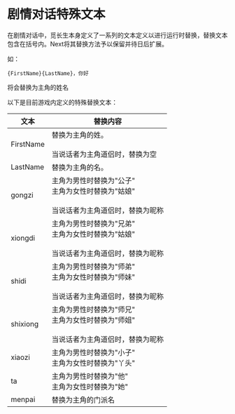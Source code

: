 # 剧情对话特殊文本

在剧情对话中，觅长生本身定义了一系列的文本定义以进行运行时替换，替换文本包含在括号内。Next将其替换方法予以保留并待日后扩展。

如：

`{FirstName}{LastName}，你好`

将会替换为主角的姓名

以下是目前游戏内定义的特殊替换文本：

|文本|替换内容|
|-|-|
|FirstName|替换为主角的姓。<br/><br/>当说话者为主角道侣时，替换为空|
|LastName|替换为主角的名。|
|gongzi|主角为男性时替换为"公子"<br/>主角为女性时替换为"姑娘"<br/><br/>当说话者为主角道侣时，替换为昵称|
|xiongdi|主角为男性时替换为"兄弟"<br/>主角为女性时替换为"姑娘"<br/><br/>当说话者为主角道侣时，替换为昵称|
|shidi|主角为男性时替换为"师弟"<br/>主角为女性时替换为"师妹"<br/><br/>当说话者为主角道侣时，替换为昵称|
|shixiong|主角为男性时替换为"师兄"<br/>主角为女性时替换为"师姐"<br/><br/>当说话者为主角道侣时，替换为昵称|
|xiaozi|主角为男性时替换为"小子"<br/>主角为女性时替换为"丫头"|
|ta|主角为男性时替换为"他"<br/>主角为女性时替换为"她"|
|menpai|替换为主角的门派名|